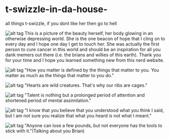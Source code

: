 # t-swizzle-in-da-house-
all things t-swizzle, if you dont like her then go to hell 

![alt tag](https://static-secure.guim.co.uk/sys-images/Guardian/Pix/pictures/2014/8/21/1408618840671/18839f21-608b-4acd-a2aa-a944db3e15e7-2060x1236.jpeg)
This is a picture of the beauty herself, her body glowing in an otherwise depressing world. She is the one beacon of hope that I cling on to every day and I hope one day I get to touch her. She was actually the first person to cure cancer in this world and should be an inspiration for all you dank memers out there (i.e. the brians and willies of this earth). Thank you for your time and I hope you learned something new from this nerd website. 

![alt tag](http://www.aux.tv/wp-content/uploads/2015/01/BestInTheBizPits.jpg)
"How you matter is defined by the things that matter to you. You matter as much as the things that matter to you do."

![alt tag](https://pbs.twimg.com/profile_images/378800000469177479/7cf2521b2d025ae6e4e970d21829b8a0.jpeg) 
"Hearts are wild creatures. That's why our ribs are cages."

![alt tag](http://www.celebritiespedia.com/wp-content/uploads/2015/01/taylor-swift9.jpg)
"Talent is nothing but a prolonged period of attention and shortened period of mental assimilation."

![alt tag](http://3.bp.blogspot.com/-8nN5zpjyXes/T4tD0soBwOI/AAAAAAAABCs/xOMTYpFjMqI/s1600/TaylorSwift509lo.jpg)
"I know that you believe that you understood what you think I said, but I am not sure you realize that what you heard is not what I meant."

![alt tag](http://cbs1037litefm.files.wordpress.com/2013/01/taylor_swift2.jpg)
"Anyone can lose a few pounds, but not everyone has the tools to stick with it."(Talking about you Brian)
